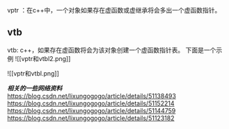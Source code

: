 vptr ：在c++中，一个对象如果存在虚函数或虚继承将会多出一个虚函数指针。
## vtb
vtb: c++，如果存在虚函数将会为该对象创建一个虚函数指针表。
下面是一个示例
![[vptr和vtbl2.png]]

![[vptr和vtbl.png]]


___相关的一些网络资料___
https://blog.csdn.net/lixungogogo/article/details/51138493
https://blog.csdn.net/lixungogogo/article/details/51152214
https://blog.csdn.net/lixungogogo/article/details/51144759
https://blog.csdn.net/lixungogogo/article/details/51123182

